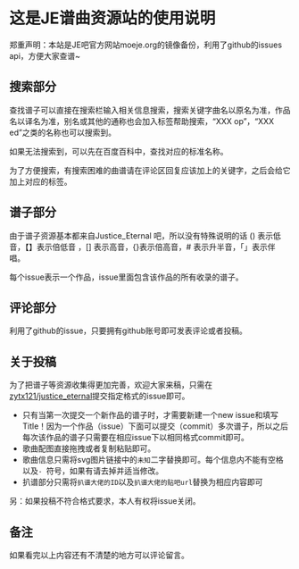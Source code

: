 # 这是JE谱曲资源站的使用说明

郑重声明：本站是JE吧官方网站moeje.org的镜像备份，利用了github的issues api，方便大家查谱~

## 搜索部分

查找谱子可以直接在搜索栏输入相关信息搜索，搜索关键字曲名以原名为准，作品名以译名为准，别名或其他的通称也会加入标签帮助搜索，“XXX op”，“XXX ed”之类的名称也可以搜索到。

如果无法搜索到，可以先在百度百科中，查找对应的标准名称。

为了方便搜索，有搜索困难的曲谱请在评论区回复应该加上的关键字，之后会给它加上对应的标签。

## 谱子部分

由于谱子资源基本都来自Justice_Eternal 吧，所以没有特殊说明的话 () 表示低音，【】表示倍低音 ，[] 表示高音，{}表示倍高音，# 表示升半音，「」表示伴唱。

每个issue表示一个作品，issue里面包含该作品的所有收录的谱子。

## 评论部分

利用了github的issue，只要拥有github账号即可发表评论或者投稿。

## 关于投稿

为了把谱子等资源收集得更加完善，欢迎大家来稿，只需在[zytx121/justice_eternal](https://github.com/zytx121/justice_eternal/issues)提交指定格式的issue即可。

- 只有当第一次提交一个新作品的谱子时，才需要新建一个new issue和填写Title！因为一个作品（issue）下面可以提交（commit）多次谱子，所以之后每次该作品的谱子只需要在相应issue下以相同格式commit即可。
- 歌曲配图直接拖拽或者复制粘贴即可。
- 歌曲信息只需将svg图片链接中的`未知`二字替换即可。每个信息内不能有空格以及`- `符号，如果有请去掉并适当修改。
- 扒谱部分只需将`扒谱大佬的ID`以及`扒谱大佬的贴吧url`替换为相应内容即可

另：如果投稿不符合格式要求，本人有权将issue关闭。

## 备注

如果看完以上内容还有不清楚的地方可以评论留言。


